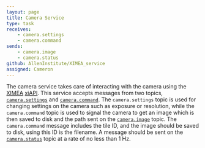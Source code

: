 ```yaml
---
layout: page
title: Camera Service
type: task
receives:
    - camera.settings
    - camera.command
sends:
    - camera.image
    - camera.status
github: AllenInstitute/XIMEA_service
assigned: Cameron
---
```


The camera service takes care of interacting with the camera using the [XIMEA](https://www.ximea.com/) [xiAPI](https://www.ximea.com/support/wiki/apis/XiAPI).
This service accepts messages from two topics, [`camera.settings`](/topics.html#camera-settings) and [`camera.command`](/topics.html#camera-command).
The `camera.settings` topic is used for changing settings on the camera such as exposure or resolution, while the `camera.command` topic is used to signal the camera to get an image which is then saved to disk and the path sent on the [`camera.image`](/topics.html#camera-image) topic.
The `camera.command` message includes the tile ID, and the image should be saved to disk, using this ID is the filename.
A message should be sent on the [`camera.status`](/topics.html#camera-status) topic at a rate of no less than 1 Hz.
